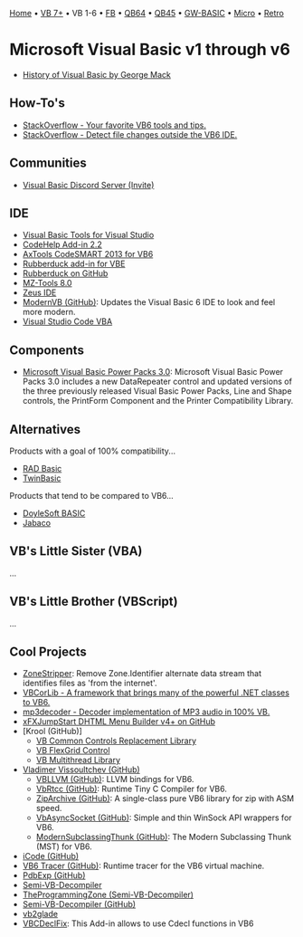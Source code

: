[Home](https://gotbasic.com) • [VB 7+](vb.md) • VB 1-6 • [FB](freebasic.md) • [QB64](qb64.md) • [QB45](qb.md) • [GW-BASIC](gw-basic.md) • [Micro](micro.md) • [Retro](retro.md)

# Microsoft Visual Basic v1 through v6

- [History of Visual Basic by George Mack](http://www.ojodepez-fanzine.net/network/qbdl/history_of_visual_basic.html)

## How-To's

- [StackOverflow - Your favorite VB6 tools and tips.](https://stackoverflow.com/questions/664370/your-favorite-visual-basic-6-0-tools-and-tips)
- [StackOverflow - Detect file changes outside the VB6 IDE.](https://stackoverflow.com/questions/24766228/detect-file-changes-outside-the-visual-basic-6-ide/24792427#24792427)

## Communities

- [Visual Basic Discord Server (Invite)](https://discord.gg/Y8EH5fF6WG)

## IDE

- [Visual Basic Tools for Visual Studio](https://marketplace.visualstudio.com/items?itemName=MatthiasFriedrich.VisualBasicToolsforVisualStudio)
- [CodeHelp Add-in 2.2](http://www.planetsourcecode.com/vb/scripts/ShowCode.asp?txtCodeId=62468&lngWId=1)
- [AxTools CodeSMART 2013 for VB6](http://www.axtools.com/products-codesmart-vb6.php)
- [Rubberduck add-in for VBE](https://rubberduckvba.wordpress.com/)
- [Rubberduck on GitHub](https://github.com/rubberduck-vba/Rubberduck)
- [MZ-Tools 8.0](https://www.mztools.com/)
- [Zeus IDE](https://www.zeusedit.com/index.html)
- [ModernVB (GitHub)](https://github.com/VykosX/ModernVB): Updates the Visual Basic 6 IDE to look and feel more modern.
- [Visual Studio Code VBA](https://marketplace.visualstudio.com/items?itemName=aferri.avb)

## Components

- [Microsoft Visual Basic Power Packs 3.0](https://www.microsoft.com/en-us/download/details.aspx?id=25169&fbclid=IwAR1K6dTsikklTXyauJlQuZJExnSjdohJvXW0QzIrh6kkLxelTbof_LhQGog): Microsoft Visual Basic Power Packs 3.0 includes a new DataRepeater control and updated versions of the three previously released Visual Basic Power Packs, Line and Shape controls, the PrintForm Component and the Printer Compatibility Library.

## Alternatives

Products with a goal of 100% compatibility...

- [RAD Basic](radbasic.md)
- [TwinBasic](twinbasic.md)

Products that tend to be compared to VB6...

- [DoyleSoft BASIC](http://doylesoft.com/BASIC/?i=1)
- [Jabaco](http://www.jabaco.org/)

## VB's Little Sister (VBA)

...

## VB's Little Brother (VBScript)

...

## Cool Projects

- [ZoneStripper](https://github.com/fafalone/ZoneStripper): Remove Zone.Identifier alternate data stream that identifies files as 'from the internet'.
- [VBCorLib - A framework that brings many of the powerful .NET classes to VB6.](https://github.com/kellyethridge/VBCorLib)
- [mp3decoder - Decoder implementation of MP3 audio in 100% VB.](https://github.com/neveraway/mp3decoder)
- [xFXJumpStart DHTML Menu Builder v4+ on GitHub](https://github.com/morphx666/dmb)
- [Krool (GitHub)]
  - [VB Common Controls Replacement Library](https://github.com/Kr00l/VBCCR)
  - [VB FlexGrid Control](https://github.com/Kr00l/VBFLXGRD)
  - [VB Multithread Library](https://github.com/Kr00l/VBMThread)
- [Vladimer Vissoultchev (GitHub)](https://github.com/wqweto?tab=repositories)
  - [VBLLVM (GitHub)](https://github.com/wqweto/VBLLVM): LLVM bindings for VB6.
  - [VbRtcc (GitHub)](https://github.com/wqweto/VbRtcc): Runtime Tiny C Compiler for VB6.
  - [ZipArchive (GitHub)](https://github.com/wqweto/ZipArchive): A single-class pure VB6 library for zip with ASM speed.
  - [VbAsyncSocket (GitHub)](https://github.com/wqweto/VbAsyncSocket): Simple and thin WinSock API wrappers for VB6.
  - [ModernSubclassingThunk (GitHub)](https://github.com/wqweto/ModernSubclassingThunk): The Modern Subclassing Thunk (MST) for VB6.
- [iCode (GitHub)](https://github.com/liuzikai/iCode)
- [VB6 Tracer (GitHub)](https://github.com/jbremer/vb6tracer): Runtime tracer for the VB6 virtual machine.
- [PdbExp (GitHub)](https://github.com/smartdj/pdbexp)
- [Semi-VB-Decompiler](http://www.semivbdecompiler.com/)
- [TheProgrammingZone (Semi-VB-Decompiler)](https://www.theprogrammingzone.com/)
- [Semi-VB-Decompiler (GitHub)](https://github.com/VBGAMER45/Semi-VB-Decompiler)
- [vb2glade](https://sourceforge.net/p/vb2glade/code/HEAD/tree/)
- [VBCDeclFix](https://github.com/thetrik/VBCDeclFix): This Add-in allows to use Cdecl functions in VB6
